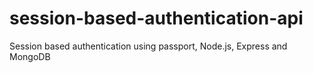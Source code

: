# session-based-authentication-api
Session based authentication using passport, Node.js, Express and MongoDB
